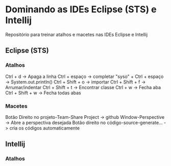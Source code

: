 # Dominando as IDEs Eclipse (STS) e Intellij

Repositório para treinar atalhos e macetes nas IDEs Eclipse e Intellij

## Eclipse (STS)

### Atalhos

Ctrl + d -> Apaga a linha
Ctrl + espaço -> completar
"syso" + Ctrl + espaço -> System.out.println()
Ctrl + Shift + o -> importar
Ctrl + Shift + f -> Arrumar/indentar
Ctrl + Shift + t -> Encontrar classe
Ctrl + w -> Fecha aba
Ctrl + Shift + w -> Fecha todas abas

### Macetes

Botão Direito no projeto-Team-Share Project -> github
Window-Perspective -> Abre a perspectiva desejada
Botão direito no código-source-generate... -> cria os códigos automaticamente




## Intellij

### Atalhos


